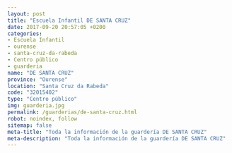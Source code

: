 ```yaml
---
layout: post
title: "Escuela Infantil DE SANTA CRUZ"
date: 2017-09-20 20:57:05 +0200
categories:
- Escuela Infantil
- ourense
- santa-cruz-da-rabeda
- Centro público
- guarderia
name: "DE SANTA CRUZ"
province: "Ourense"
location: "Santa Cruz da Rabeda"
code: "32015402"
type: "Centro público"
img: guarderia.jpg
permalink: /guarderias/de-santa-cruz.html
robot: noindex, follow
sitemap: false
meta-title: "Toda la información de la guardería DE SANTA CRUZ"
meta-description: "Toda la información de la guardería DE SANTA CRUZ"
---
```

